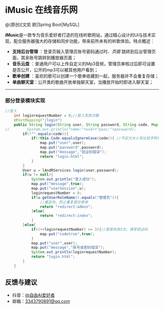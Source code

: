 # iMusic 在线音乐网 

@(原创)[文凯 欧|Spring Boot|MySQL]

**iMusic**是一款专为音乐爱好者打造的在线听歌网站，通过精心设计的UI与技术实现，配合服务器强大的存储和同步功能，带来前所未有的听歌体验。特点概述：
- **支持后台管理** ：登录页输入管理员账号密码通过时、*页面* 跳转到后台管理页面，其余账号跳转到播放器页面；
- **音乐云盘** ：普通用户可以上传自定义的Mp3音频，管理员审核过后即可设置是否公开，公开的mp3可以被其他用户看到；
- **歌单创建** ：喜欢的歌可以创建一个歌单收藏到一起，服务器并不会重复存储；
- **单曲聊天室**：公开类的歌曲开放单独聊天室，当播放开始时即进入聊天室；

-------------------

### 部分登录模块实现
``` java
//登入
    int loginrequestNumber = 0;//登入失败次数
    @PostMapping("/login")
    public String login(String user, String password, String code, Map map){
//        System.out.println("name:"+user+"pass:"+password);
        if(!"".equals(code)){
            if(!this.Code.equalsIgnoreCase(code)){ //不区分大小写比较字符串
                map.put("user",user);
                map.put("password",password);
                map.put("message","验证码错误");
                return "login.html";
            }
        }
        User u = lAndRServices.login(user,password);
        if(u != null){
            System.out.println("登入成功");
            map.put("message",true);
            map.put("userSession",u);
            loginrequestNumber = 0;
            if(u.getUserRoleName().equals("管理员")){
                //重定向，防止重复提交表单
                return "redirect:admin";
            }else{
                return "redirect:index";
            }
        }else{
            if((++loginrequestNumber) >= 3){//登录失败3次，填写验证码
                map.put("codetrue",true);
            }
            map.put("user",user);
            map.put("message","账号或密码错误");
            System.out.println(loginrequestNumber);
            return "login.html";
        }
    }
```
## 反馈与建议
- 抖音：[@自由AI爱好者](https://www.douyin.com/user/MS4wLjABAAAAd_CZq4G0iZh3TSAg3s8mr4f8IdmB6v-WdcjsCfyDjVM)
- 邮箱：<3343790891@qq.com>
